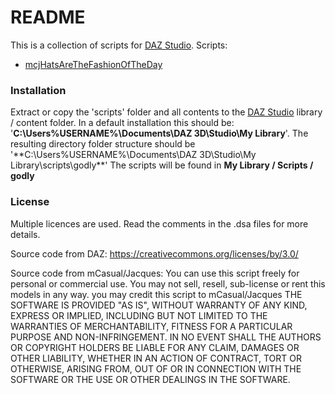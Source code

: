 # README
This is a collection of scripts for [DAZ Studio](https://www.daz3d.com/).
Scripts:
- [mcjHatsAreTheFashionOfTheDay](mcjHatsAreTheFashionOfTheDay.md)

### Installation
Extract or copy the 'scripts' folder and all contents to the [DAZ Studio](https://www.daz3d.com/) library / content folder. In a default installation this should be: '**C:\Users\%USERNAME%\Documents\DAZ 3D\Studio\My Library**'. The resulting directory folder structure should be '**C:\Users\%USERNAME%\Documents\DAZ 3D\Studio\My Library\scripts\godly\**'
The scripts will be found in  **My Library / Scripts / godly**

### License
Multiple licences are used. Read the comments in the .dsa files for more details.

Source code from DAZ: https://creativecommons.org/licenses/by/3.0/

Source code from mCasual/Jacques:
You can use this script freely for personal or commercial use.
You may not sell, resell, sub-license or rent this models in any way.
you may credit this script  to mCasual/Jacques
THE SOFTWARE IS PROVIDED "AS IS", WITHOUT WARRANTY OF ANY KIND, EXPRESS OR IMPLIED,
INCLUDING BUT NOT LIMITED TO THE WARRANTIES OF MERCHANTABILITY, FITNESS FOR A PARTICULAR
PURPOSE AND NON-INFRINGEMENT. IN NO EVENT SHALL THE AUTHORS OR COPYRIGHT HOLDERS BE LIABLE
FOR ANY CLAIM, DAMAGES OR OTHER LIABILITY, WHETHER IN AN ACTION OF CONTRACT, TORT OR OTHERWISE,
ARISING FROM, OUT OF OR IN CONNECTION WITH THE SOFTWARE OR THE USE OR OTHER DEALINGS IN THE SOFTWARE.
